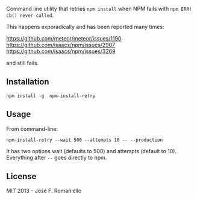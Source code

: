 Command line utility that retries  `npm install` when NPM fails with `npm ERR! cb() never called`.

This happens exporadically and has been reported many times:

https://github.com/meteor/meteor/issues/1190
https://github.com/isaacs/npm/issues/2907
https://github.com/isaacs/npm/issues/3269

and still fails.


## Installation

	npm install -g  npm-install-retry

## Usage

From command-line:

	npm-install-retry --wait 500 --attempts 10 -- --production

It has two options wait (defaults to 500) and attempts (default to 10). Everything after `--` goes directly to npm.

## License

MIT 2013 - José F. Romaniello